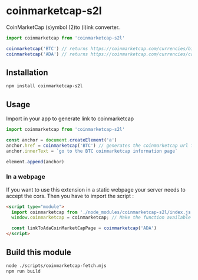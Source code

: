 # coinmarketcap-s2l

CoinMarketCap (s)ymbol (2)to (l)ink converter.

```javascript
import coinmarketcap from 'coinmarketcap-s2l'

coinmarketcap('BTC') // returns https://coinmarketcap.com/currencies/bitcoin/
coinmarketcap('ADA') // returns https://coinmarketcap.com/currencies/cardano/
```

## Installation

```bash
npm install coinmarketcap-s2l
```

## Usage

Import in your app to generate link to coinmarketcap

```javascript
import coinmarketcap from 'coinmarketcap-s2l'

const anchor = document.createElement('a')
anchor.href = coinmarketcap('BTC') // generates the coinmarketcap url from the symbol
anchor.innerText = `go to the BTC coinmarketcap information page`

element.append(anchor)
```

### In a webpage

If you want to use this extension in a static webpage your server needs to accept the cors.
Then you have to import the script :

```html
<script type="module">
  import coinmarketcap from './node_modules/coinmarketcap-s2l/index.js'
  window.coinmarketcap = coinmarketcap; // Make the function available globally

  const linkToAdaCoinMarketCapPage = coinmarketcap('ADA')
</script>
```

## Build this module

```bash
node ./scripts/coinmarketcap-fetch.mjs
npm run build
```